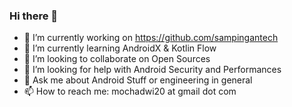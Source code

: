 ### Hi there 👋

<!--
**mochadwi/mochadwi** is a ✨ _special_ ✨ repository because its `README.md` (this file) appears on your GitHub profile.

Here are some ideas to get you started:

- 😄 Pronouns: None
- ⚡ Fun fact: None
-->

- 🔭 I’m currently working on https://github.com/sampingantech
- 🌱 I’m currently learning AndroidX & Kotlin Flow
- 👯 I’m looking to collaborate on Open Sources
- 🤔 I’m looking for help with Android Security and Performances
- 💬 Ask me about Android Stuff or engineering in general
- 📫 How to reach me: mochadwi20 at gmail dot com

